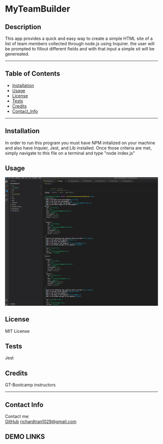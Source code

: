 # MyTeamBuilder
## Description
This app provides a quick and easy way to create a simple HTML site of a list of team members collected through node.js using Inquirer. the user will be prompted to fillout different fields and with that input a simple sit will be genereated.

---

## Table of Contents
* [Installation](#installation)
* [Usage](#usage)
* [License](#license)
* [Tests](#tests)
* [Credits](#credits)
* [Contact_Info](#contact_info)

---

## Installation
In order to run this program you must have NPM initalized on your machine and also have Inquier, Jest, and Lib installed. Once those criteria are met, simply navigate to this file on a terminal and type "node index.js"
## Usage
![Screenshot](./img/Capture.JPG?raw=true "Screenshot")
## License
MIT License
## Tests
Jest
## Credits
GT-Bootcamp instructors

---

## Contact Info
Contact me: <br/>
[GitHub](https://github.com/rtran1029)
<richardtran1029@gmail.com>

## DEMO LINKS
